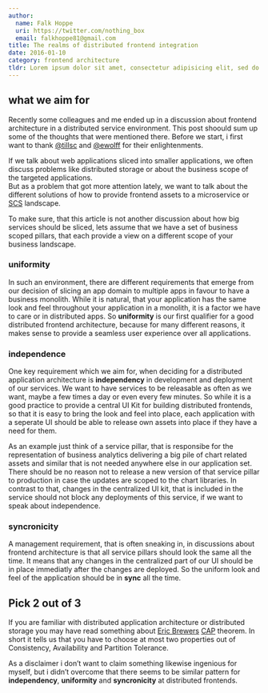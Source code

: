 ```yaml
---
author:
  name: Falk Hoppe
  uri: https://twitter.com/nothing_box
  email: falkhoppe81@gmail.com
title: The realms of distributed frontend integration
date: 2016-01-10
category: frontend architecture
tldr: Lorem ipsum dolor sit amet, consectetur adipisicing elit, sed do eiusmod tempor incididunt ut labore et dolore magna aliqua. Ut enim ad minim veniam, quis nostrud exercitation ullamco laboris nisi ut aliquip ex ea commodo consequat. Duis aute irure dolor in reprehenderit in voluptate velit esse cillum dolore eu fugiat nulla pariatur. Excepteur sint occaecat cupidatat non proident, sunt in culpa qui officia deserunt mollit anim id est laborum.
---
```


## what we aim for

Recently some colleagues and me ended up in a discussion about frontend architecture in a distributed service environment. This post shoould sum up some of the thoughts that were mentioned there. Before we start, i first want to thank [@tillsc](https://twitter.com/tillsc) and [@ewolff](https://twitter.com/ewolff) for their enlightenments.

If we talk about web applications sliced into smaller applications, we often discuss problems like distributed storage or about the business scope of the targeted applications.   
But as a problem that got more attention lately, we want to talk about the different solutions of how to provide frontend assets to a microservice or [SCS](http://scs-architecture.org/) landscape.

To make sure, that this article is not another discussion about how big services should be sliced, lets assume that we have a set of business scoped pillars, that each provide a view on a different scope of your business landscape.

### uniformity
In such an environment, there are different requirements that emerge from our decision of slicing an app domain to multiple apps in favour to have a business monolith. While it is natural,  that your application has the same look and feel throughout your application in a monolith, it is a factor we have to care or in distributed apps. So **uniformity** is our first qualifier for a good distributed frontend architecture, because for many different reasons, it makes sense to provide a seamless user experience over all applications.

### independence
One key requirement which we aim for, when deciding for a distributed application architecture is **independency** in development and deployment of our services. We want to have services to be releasable as often as we want, maybe a few times a day or even every few minutes. So while it is a good practice to provide a central UI Kit for building distributed frontends, so that it is easy to bring the look and feel into place, each application with a seperate UI should be able to release own assets into place if they have a need for them.   

As an example just think of a service pillar, that is responsibe for the representation of business analytics delivering a big pile of chart related assets and similar that is not needed anywhere else in our application set. There should be no reason not to release a  new version of that service pillar to production in case the updates are scoped to the chart libraries. In contrast to that, changes in the centralized UI kit, that is included in the service should not block any deployments of this service, if we want to speak about independence.

### syncronicity
A management requirement, that is often sneaking in, in discussions about frontend architecture is that all service pillars should look the same all the time. It means that any changes in the centralized part of our UI should be in place immediatly after the changes are deployed. So the uniform look and feel of the application should be in **sync** all the time.


## Pick 2 out of 3

If you are familiar with distributed application architecture or distributed storage you may have read something about [Eric Brewers](http://www.cs.berkeley.edu/~brewer/) [CAP](http://www.cs.berkeley.edu/~brewer/cs262b-2004/PODC-keynote.pdf) theorem. In short it tells us that you have to choose at most two properties out of Consistency, Availability and Partition Tolerance.

As a disclaimer i don’t want to claim something likewise ingenious for myself, but i didn’t overcome that there seems to be similar pattern for **independency**, **uniformity** and **syncronicity** at distributed frontends.
